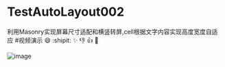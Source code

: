 # TestAutoLayout002
利用Masonry实现屏幕尺寸适配和横竖转屏,cell根据文字内容实现高度宽度自适应
#视频演示
:smile:
:shipit:
:sparkles:
:-1:
:+1:
:clap:


![image](https://github.com/mashun/TestAutoLayout002/raw/master/yanshi.jpg)
